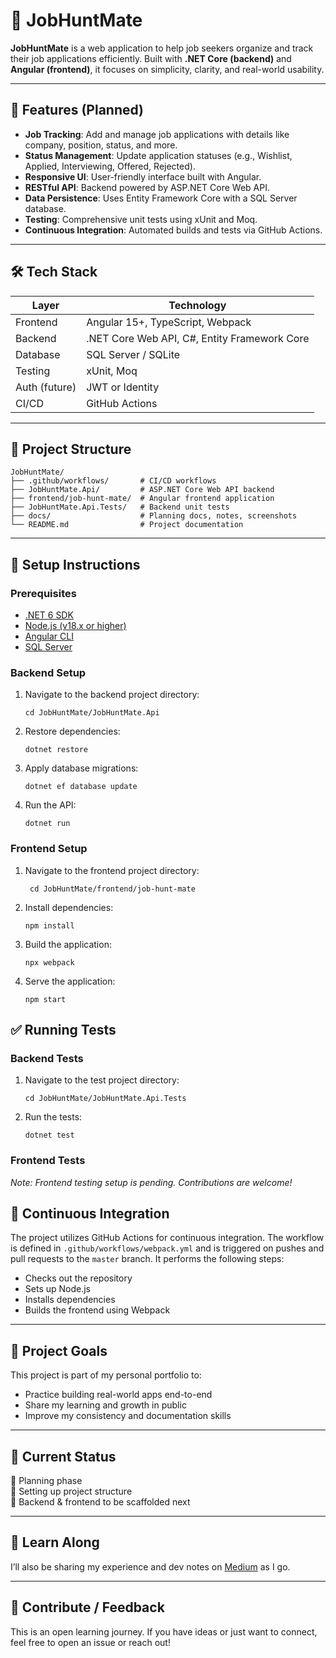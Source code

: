 # 🧾 JobHuntMate

**JobHuntMate** is a web application to help job seekers organize and track their job applications efficiently. Built with **.NET Core (backend)** and **Angular (frontend)**, it focuses on simplicity, clarity, and real-world usability.

---

## 🎯 Features (Planned)

- **Job Tracking**: Add and manage job applications with details like company, position, status, and more.
- **Status Management**: Update application statuses (e.g., Wishlist, Applied, Interviewing, Offered, Rejected).
- **Responsive UI**: User-friendly interface built with Angular.
- **RESTful API**: Backend powered by ASP.NET Core Web API.
- **Data Persistence**: Uses Entity Framework Core with a SQL Server database.
- **Testing**: Comprehensive unit tests using xUnit and Moq.
- **Continuous Integration**: Automated builds and tests via GitHub Actions.

---

## 🛠️ Tech Stack

| Layer       | Technology                   |
|-------------|------------------------------|
| Frontend    | Angular 15+, TypeScript, Webpack        |
| Backend     | .NET Core Web API, C#, Entity Framework Core  |
| Database    | SQL Server / SQLite  |
| Testing     | xUnit, Moq  |
| Auth (future)| JWT or Identity   |
| CI/CD       | GitHub Actions   |

---

## 📁 Project Structure

```
JobHuntMate/
├── .github/workflows/       # CI/CD workflows
├── JobHuntMate.Api/         # ASP.NET Core Web API backend
├── frontend/job-hunt-mate/  # Angular frontend application
├── JobHuntMate.Api.Tests/   # Backend unit tests
├── docs/                    # Planning docs, notes, screenshots
└── README.md                # Project documentation
```

---

## 🔧 Setup Instructions

### Prerequisites

* [.NET 6 SDK](https://dotnet.microsoft.com/download/dotnet/6.0)
* [Node.js (v18.x or higher)](https://nodejs.org/)
* [Angular CLI](https://angular.dev/tools/cli)
* [SQL Server](https://www.microsoft.com/en-us/sql-server)

### Backend Setup

1. Navigate to the backend project directory:

       cd JobHuntMate/JobHuntMate.Api

2.  Restore dependencies:
    
        dotnet restore

3.  Apply database migrations:

        dotnet ef database update

4.  Run the API:

        dotnet run  

### Frontend Setup

1. Navigate to the frontend project directory:

        cd JobHuntMate/frontend/job-hunt-mate

2.  Install dependencies:

        npm install

3.  Build the application:

        npx webpack
        
4.  Serve the application:

        npm start

## ✅ Running Tests

### Backend Tests

1.  Navigate to the test project directory:

        cd JobHuntMate/JobHuntMate.Api.Tests
        
2.  Run the tests:

        dotnet test

### Frontend Tests

_Note: Frontend testing setup is pending. Contributions are welcome!_

## 🔄 Continuous Integration

The project utilizes GitHub Actions for continuous integration. The workflow is defined in `.github/workflows/webpack.yml` and is triggered on pushes and pull requests to the `master` branch. It performs the following steps:

*   Checks out the repository
*   Sets up Node.js
*   Installs dependencies
*   Builds the frontend using Webpack

---

## 🚀 Project Goals

This project is part of my personal portfolio to:
- Practice building real-world apps end-to-end
- Share my learning and growth in public
- Improve my consistency and documentation skills

---

## 📌 Current Status

🔸 Planning phase  
🔸 Setting up project structure  
🔸 Backend & frontend to be scaffolded next

---

## 🧠 Learn Along

I’ll also be sharing my experience and dev notes on [Medium](https://medium.com/@adersh.008) as I go.

---

## 🤝 Contribute / Feedback

This is an open learning journey. If you have ideas or just want to connect, feel free to open an issue or reach out!
